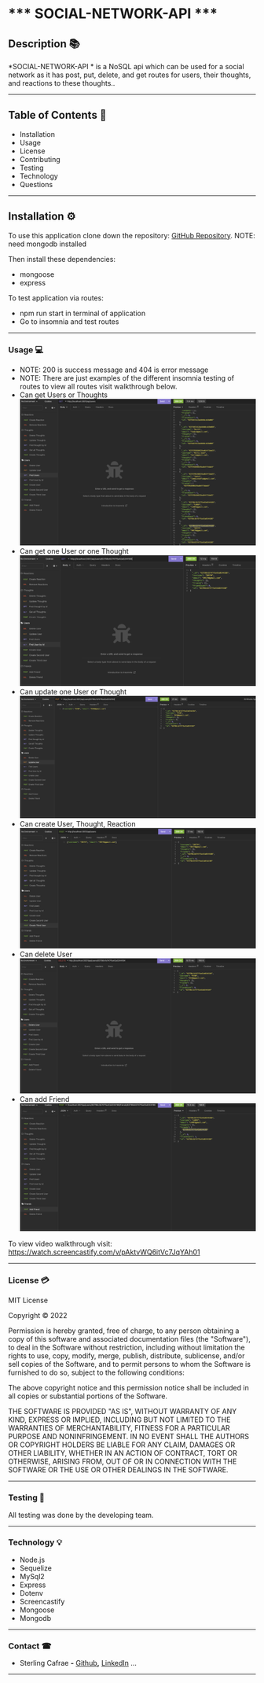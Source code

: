 # *** SOCIAL-NETWORK-API ***

## **Description** 📚

*SOCIAL-NETWORK-API * is a NoSQL api which can be used for a social network as it has post, put, delete, and get routes for users, their thoughts, and reactions to these thoughts..
<hr>

## **Table of Contents** 📄

* Installation
* Usage
* License
* Contributing
* Testing
* Technology
* Questions

---

## **Installation** ⚙️

To use this application clone down the repository: [GitHub Repository](https://github.com/scarfrae/Social-Network-API). NOTE: need mongodb installed

Then install these dependencies:
* mongoose
* express

To test application via routes:
* npm run start in terminal of application
* Go to insomnia and test routes

<hr>

### **Usage** 💻
* NOTE: 200 is success message and 404 is error message 
* NOTE: There are just examples of the different insomnia testing of routes to view all routes visit walkthrough below.
* Can get Users or Thoughts
![Screenshot of Find Users ](./Assets/Find.png)
* Can get one User or one Thought
![Screenshot of Find One User ](./Assets/FindOne.png)
* Can update one User or Thought
![Screenshot of Update One User](./Assets/Update.png)
* Can create User, Thought, Reaction
![Screenshot of Create One User](./Assets/Create.png)
* Can delete User 
![Screenshot of Delete One User](./Assets/Delete.png)
* Can add Friend 
![Screenshot of Add Friend](./Assets/AddFriend.png)

To view video walkthrough visit:
https://watch.screencastify.com/v/pAktvWQ6itVc7JqYAh01


<hr>

### **License** 💳

MIT License

Copyright © 2022

Permission is hereby granted, free of charge, to any person obtaining a copy of this software and associated documentation files (the "Software"), to deal in the Software without restriction, including without limitation the rights to use, copy, modify, merge, publish, distribute, sublicense, and/or sell copies of the Software, and to permit persons to whom the Software is furnished to do so, subject to the following conditions:

The above copyright notice and this permission notice shall be included in all copies or substantial portions of the Software.

THE SOFTWARE IS PROVIDED "AS IS", WITHOUT WARRANTY OF ANY KIND, EXPRESS OR IMPLIED, INCLUDING BUT NOT LIMITED TO THE WARRANTIES OF MERCHANTABILITY, FITNESS FOR A PARTICULAR PURPOSE AND NONINFRINGEMENT. IN NO EVENT SHALL THE AUTHORS OR COPYRIGHT HOLDERS BE LIABLE FOR ANY CLAIM, DAMAGES OR OTHER LIABILITY, WHETHER IN AN ACTION OF CONTRACT, TORT OR OTHERWISE, ARISING FROM, OUT OF OR IN CONNECTION WITH THE SOFTWARE OR THE USE OR OTHER DEALINGS IN THE SOFTWARE.
<hr>

### **Testing** 📝
All testing was done by the developing team.
<hr>

### **Technology** 💡
* Node.js
* Sequelize
* MySql2
* Express
* Dotenv
* Screencastify
* Mongoose
* Mongodb

<hr>

### **Contact** ☎
* Sterling Cafrae **-** [Github](https://github.com/scarfrae)**,** [LinkedIn](https://www.linkedin.com/in/sterling-carfrae-a2a8151a5/)
...
***
